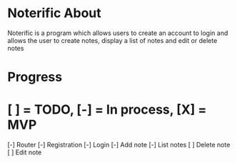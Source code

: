 # Noterific About
Noterific is a program which allows users to create an account
to login and allows the user to create notes,
display a list of notes and edit or delete notes

# Progress
# [ ] = TODO, [-] = In process, [X] = MVP
[-] Router
[-] Registration
[-] Login
[-] Add note
[-] List notes
[ ] Delete note
[ ] Edit note
